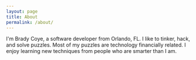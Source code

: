 ```yaml
---
layout: page
title: About
permalink: /about/
---
```


I'm Brady Coye, a software developer from Orlando, FL. I like to tinker, hack, and solve puzzles. Most of my puzzles are technology financially related. I enjoy learning new techniques from people who are smarter than I am.
